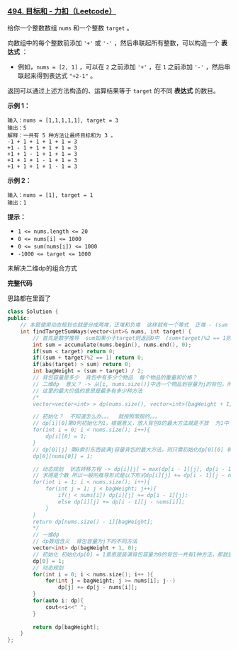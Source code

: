 ### [494. 目标和 - 力扣（Leetcode）](https://leetcode.cn/problems/target-sum/description/)

给你一个整数数组 `nums` 和一个整数 `target` 。

向数组中的每个整数前添加 `'+'` 或 `'-'` ，然后串联起所有整数，可以构造一个 **表达式** ：

- 例如，`nums = [2, 1]` ，可以在 `2` 之前添加 `'+'` ，在 `1` 之前添加 `'-'` ，然后串联起来得到表达式 `"+2-1"` 。

返回可以通过上述方法构造的、运算结果等于 `target` 的不同 **表达式** 的数目。

**示例 1：**

```
输入：nums = [1,1,1,1,1], target = 3
输出：5
解释：一共有 5 种方法让最终目标和为 3 。
-1 + 1 + 1 + 1 + 1 = 3
+1 - 1 + 1 + 1 + 1 = 3
+1 + 1 - 1 + 1 + 1 = 3
+1 + 1 + 1 - 1 + 1 = 3
+1 + 1 + 1 + 1 - 1 = 3
```

**示例 2：**

```
输入：nums = [1], target = 1
输出：1
```

**提示：**

- `1 <= nums.length <= 20`
- `0 <= nums[i] <= 1000`
- `0 <= sum(nums[i]) <= 1000`
- `-1000 <= target <= 1000`

未解决二维dp的组合方式

**完整代码**

思路都在里面了

```c++
class Solution {
public:
    // 本题使用动态规划也就是分成两堆，正堆和负堆  这样就有一个等式  正堆 - (sum - 正堆) = target，就是求能够凑成正堆的有多少种， dp[i][j]的意义就是从0-i中选能够凑成j容量的方法有多少种
    int findTargetSumWays(vector<int>& nums, int target) {
        // 首先是数学推导  sum如果小于target则返回0中  (sum+target)%2 == 1则返回0 因为考虑了向下取整的影响
        int sum = accumulate(nums.begin(), nums.end(), 0);
        if(sum < target) return 0;
        if((sum + target)%2 == 1) return 0;
        if(abs(target) > sum) return 0;
        int bagWeight = (sum + target) / 2;
        // 背包容量是多少  背包中有多少个物品  每个物品的重量和价格？
        // 二维dp  意义？ -> 从[i, nums.size()]中选一个物品到容量为j的背包，所获得的的最大价值是？
        // 这里的最大价值的意思是最多有多少种方法
        /*
        vector<vector<int> > dp(nums.size(), vector<int>(bagWeight + 1, 0));

        // 初始化？  不知道怎么办。。。  就按照常规的。。。
        // dp[i][0]第0列初始化为1，根据意义，放入背包0的最大方法就是不放  为1中
        for(int i = 0; i < nums.size(); i++){
            dp[i][0] = 1;
        }
        // dp[0][j] 第0索引东西装满j容量背包的最大方法，则只需初始化dp[0][0] 和dp[0][nums[0]]，因为只有不装和装满两个选择
        dp[0][nums[0]] = 1;

        // 动态规划  状态转移方程 -> dp[i][j] = max(dp[i - 1][j], dp[i - 1][j - ...不会])  
        // 求得是个数 所以一般的推导形式是以下形式dp[i][j] += dp[i - 1][j - nums[i]];
        for(int i = 1; i < nums.size(); i++){
            for(int j = 1; j < bagWeight; j++){
                if(j < nums[i]) dp[i][j] += dp[i - 1][j];
                else dp[i][j] += dp[i - 1][j - nums[i]];
            }
        }
        return dp[nums.size() - 1][bagWeight];
        */
        // 一维dp
        // dp数组含义  背包容量为j下的不同方法
        vector<int> dp(bagWeight + 1, 0);
        // 初始化 初始化dp[0] = 1意思是装满背包容量为0的背包一共有1种方法，那就是不装。。。
        dp[0] = 1;
        // 动态规划
        for(int i = 0; i < nums.size(); i++ ){
            for(int j = bagWeight; j >= nums[i]; j--)
                dp[j] += dp[j - nums[i]];
        }
        for(auto i: dp){
            cout<<i<<" ";
        }
        
        return dp[bagWeight];
    }
};
```

